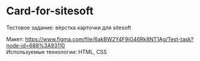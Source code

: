 # Card-for-sitesoft
Тестовое задание: вёрстка карточки для sitesoft  
  
Макет: https://www.figma.com/file/6akBW2Y4F9iG46Rk8NT1Ag/Test-task?node-id=688%3A93110  
Используемые технологии: HTML, CSS
